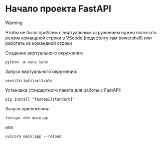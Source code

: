 # Начало проекта FastAPI

> [!WARNING]
> Чтобы не было проблем с виртуальным окружением нужно включать режим командной строки в VScode (подефолту там powershell) или работать из командной строки

Создание виртуального окружения:
```
python -m venv venv  
```

Запуск виртуального окружения:
```
venv\Scripts\activate
```

Установка стандартного пакета для работы с FastAPI:
```
pip install "fastapi[standard]"
```

Запуск приложения:
```
fastapi dev main.py
```
или
```
uvicorn main:app --reload
```
